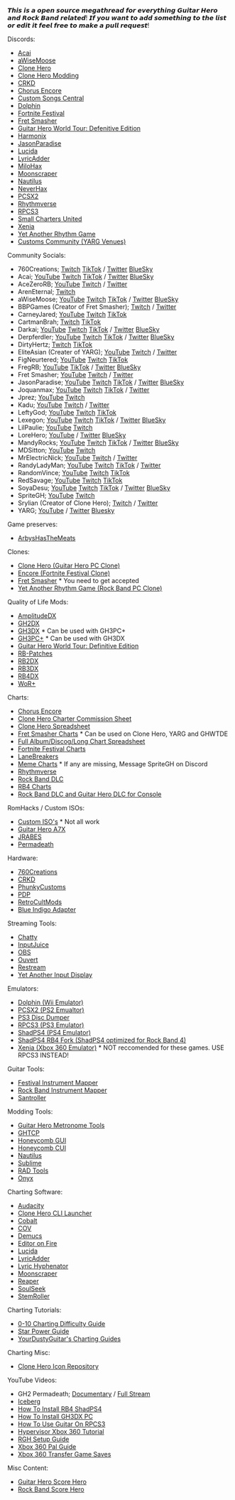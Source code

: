 𝙏𝙝𝙞𝙨 𝙞𝙨 𝙖 𝙤𝙥𝙚𝙣 𝙨𝙤𝙪𝙧𝙘𝙚 𝙢𝙚𝙜𝙖𝙩𝙝𝙧𝙚𝙖𝙙 𝙛𝙤𝙧 𝙚𝙫𝙚𝙧𝙮𝙩𝙝𝙞𝙣𝙜 𝙂𝙪𝙞𝙩𝙖𝙧 𝙃𝙚𝙧𝙤 𝙖𝙣𝙙 𝙍𝙤𝙘𝙠 𝘽𝙖𝙣𝙙 𝙧𝙚𝙡𝙖𝙩𝙚𝙙! 𝙄𝙛 𝙮𝙤𝙪 𝙬𝙖𝙣𝙩 𝙩𝙤 𝙖𝙙𝙙 𝙨𝙤𝙢𝙚𝙩𝙝𝙞𝙣𝙜 𝙩𝙤 𝙩𝙝𝙚 𝙡𝙞𝙨𝙩 𝙤𝙧 𝙚𝙙𝙞𝙩 𝙞𝙩 𝙛𝙚𝙚𝙡 𝙛𝙧𝙚𝙚 𝙩𝙤 𝙢𝙖𝙠𝙚 𝙖 𝙥𝙪𝙡𝙡 𝙧𝙚𝙦𝙪𝙚𝙨𝙩!

Discords:
* [Acai](https://discord.gg/acai)
* [aWiseMoose](https://discord.gg/awisemoose)
* [Clone Hero](https://discord.com/invite/Hsn4Cgu)
* [Clone Hero Modding](https://discord.gg/DwrVqZtk3H)
* [CRKD](https://discord.gg/ksAbkQDJ7H) 
* [Chorus Encore](https://discord.gg/QwvMTbpTgc)
* [Custom Songs Central](https://discord.gg/yM49GwwvVj)
* [Dolphin](https://discord.com/invite/dolphin-emu)
* [Fortnite Festival](https://discord.com/invite/fortnitefestival)
* [Fret Smasher](https://discord.gg/SBzFGxnW58)
* [Guitar Hero World Tour: Defenitive Edition](https://discord.gg/ghwtde)
* [Harmonix](https://discord.com/invite/harmonix)
* [JasonParadise](https://discord.com/invite/jasonparadise)
* [Lucida](https://discord.gg/mDzsraaxBd)
* [LyricAdder](https://discord.gg/bt2ntwx)
* [MiloHax](https://discord.gg/milohax)
* [Moonscraper](https://discord.gg/bwEr72Ghba)
* [Nautilus](https://discord.gg/Bm8CYG6Pbh)
* [NeverHax](https://discord.gg/bacw7K6jhh)
* [PCSX2](https://discord.com/invite/TCz3t9k)
* [Rhythmverse](https://discord.com/invite/N6Mpv8p6F4)
* [RPCS3](https://discord.com/invite/RPCS3)
* [Small Charters United](https://discord.gg/rrdBXNZrgv)
* [Xenia](https://discord.com/invite/Q9mxZf9)
* [Yet Another Rhythm Game](https://discord.com/invite/sqpu4R552r)
* [Customs Community (YARG Venues)](https://discord.gg/ksAbkQDJ7H)

Community Socials:
* 760Creations; [Twitch](https://www.twitch.tv/760creations) [TikTok](https://www.tiktok.com/@760.creations) / [Twitter](https://www.twitch.tv/760creations) [BlueSky](https://x.com/xX760Xx)
* Acai; [YouTube](https://www.youtube.com/@acai28) [Twitch](https://www.twitch.tv/acai) [TikTok](https://www.tiktok.com/@acai28) / [Twitter](https://x.com/Acai28) [BlueSky](https://bsky.app/profile/acai.bsky.social)
* AceZeroRB; [YouTube](https://www.youtube.com/@TheAcezero12078) [Twitch](https://www.twitch.tv/acezerorb) / [Twitter](https://x.com/AcezeroRB)
* ArenEternal; [Twitch](https://www.twitch.tv/areneternal)
* aWiseMoose; [YouTube](https://www.youtube.com/@aWiseMoose/featured) [Twitch](https://www.twitch.tv/awisemoose) [TikTok](https://www.tiktok.com/@a.wisemoose) / [Twitter](https://x.com/aWiseMoose) [BlueSky](https://bsky.app/profile/did:plc:5ijozdxbi7b2gsqih6mii2zv)
* BBPGames (Creator of Fret Smasher); [Twitch](https://www.twitch.tv/bbpgames) / [Twitter](https://x.com/BBPGames)
* CarneyJared; [YouTube](https://www.youtube.com/@CarnyJared) [Twitch](https://www.twitch.tv/carnyjared) [TikTok](https://www.tiktok.com/@realcarnyjared)
* CartmanBrah; [Twitch](https://www.twitch.tv/cartmanbrahtv) [TikTok](https://www.tiktok.com/@cartmanbrah_tv)
* Darkai; [YouTube](https://www.youtube.com/@DarkaiVT) [Twitch](https://www.twitch.tv/darkaivt) [TikTok](https://www.tiktok.com/@darkaivt) / [Twitter](https://x.com/DarkaiVT) [BlueSky](https://bsky.app/profile/darkaivt.bsky.social)
* Derpferdler; [YouTube](https://www.youtube.com/@Derpferdler) [Twitch](https://www.twitch.tv/derpferdler) [TikTok](https://www.tiktok.com/@derpferdlerr) / [Twitter](https://x.com/derpferdler) [BlueSky](https://bsky.app/profile/derpferdler.bsky.social)
* DirtyHertz; [Twitch](https://www.twitch.tv/dirtyhertz_) [TikTok](https://www.tiktok.com/@dirtyhertz)
* EliteAsian (Creater of YARG); [YouTube](https://www.youtube.com/@eliteasian1234) [Twitch](https://www.twitch.tv/eliteasian123) / [Twitter](https://x.com/EliteAsian123)
* FigNeurtered; [YouTube](https://www.youtube.com/@FigNeutered) [Twitch](https://www.twitch.tv/figneutered) [TikTok](https://www.tiktok.com/@figneutered)
* FregRB; [YouTube](https://www.youtube.com/@FregRB) [TikTok](https://www.tiktok.com/@fregrb) / [Twitter](https://x.com/FregRB) [BlueSky](https://bsky.app/profile/fregrb.bsky.social)
* Fret Smasher; [YouTube](https://www.youtube.com/channel/UC4fWocKzVZp0LSb_jtDV9HA) [Twitch](https://www.twitch.tv/fretsmasher) / [Twitter](https://x.com/FretSmasher)
* JasonParadise; [YouTube](https://www.youtube.com/@JasonParadise) [Twitch](https://www.twitch.tv/jasonparadise) [TikTok](https://www.tiktok.com/@jparalove) / [Twitter](https://x.com/jparaLove) [BlueSky](https://bsky.app/profile/jasonparadise.bsky.social)
* Joquanmax; [YouTube](https://www.youtube.com/@joquanmax) [Twitch](https://www.twitch.tv/joquanmax) [TikTok](https://www.tiktok.com/@joquanmax) / [Twitter](https://x.com/joquanmax)
* Jprez; [YouTube](https://www.youtube.com/@JPrez44) [Twitch](https://www.twitch.tv/jprez)
* Kadu; [YouTube](https://www.youtube.com/@kaduwaengertner) [Twitch](https://www.twitch.tv/kaduwaengertner) / [Twitter](https://x.com/kaduwaengertner)
* LeftyGod; [YouTube](https://www.youtube.com/@leftygod9999) [Twitch](https://www.twitch.tv/leftygod998) [TikTok](https://www.tiktok.com/@leftygod998)
* Lexegon; [YouTube](https://www.youtube.com/@lexegonyt) [Twitch](https://www.twitch.tv/lexegon) [TikTok](https://www.tiktok.com/@lexegon) / [Twitter](https://x.com/lexegon) [BlueSky](https://bsky.app/profile/lexegon.bsky.social)
* LilPaulie; [YouTube](https://www.youtube.com/@Lil_Paulie) [Twitch](https://www.twitch.tv/lil_paulie)
* LoreHero; [YouTube](https://www.youtube.com/@LoreHeroPodcast) / [Twitter](https://x.com/LoreHeroPodcast) [BlueSky](https://bsky.app/profile/loreheropodcast.bsky.social)
* MandyRocks; [YouTube](https://www.youtube.com/@MandyRocks) [Twitch](https://www.twitch.tv/mandyr0cks) [TikTok](https://www.tiktok.com/@mandyr0cks) / [Twitter](https://x.com/Mandy_R0cks) [BlueSky](https://bsky.app/profile/mandyr0cks.bsky.social)
* MDSitton; [YouTube](https://www.youtube.com/@MattSitton) [Twitch](https://www.twitch.tv/mdsitton)
* MrElectricNick; [YouTube](https://www.youtube.com/channel/UCnrF08eM5INTSMUZzDLDVYw) [Twitch](https://www.twitch.tv/mrelectricnick) / [Twitter](https://x.com/MrElectricNick)
* RandyLadyMan; [YouTube](https://www.youtube.com/@randyladyman) [Twitch](https://www.twitch.tv/randyladyman) [TikTok](https://www.tiktok.com/@randymanman) / [Twitter](https://x.com/randyladyman)
* RandomVince; [YouTube](https://www.youtube.com/@RandomVince27) [Twitch](https://www.twitch.tv/randomvince27) [TikTok](https://www.tiktok.com/@randomvince27)
* RedSavage; [YouTube](https://www.youtube.com/channel/UCKOT20I-mH-ioSpP-uyoERg) [Twitch](https://www.twitch.tv/redsavage83) [TikTok](https://www.tiktok.com/@theredsavage)
* SoyaDesu; [YouTube](https://www.youtube.com/@soyadesu) [Twitch](https://www.twitch.tv/soyadesu) [TikTok](https://www.tiktok.com/@soyadesuuu) / [Twitter](https://x.com/soyadesuuu) [BlueSky](https://bsky.app/profile/soya.place)
* SpriteGH; [YouTube](https://www.youtube.com/@Sprite_GH) [Twitch](https://www.twitch.tv/sprite_gh)
* Srylian (Creator of Clone Hero); [Twitch](https://www.twitch.tv/srylain) / [Twitter](https://x.com/srylainthe2nd)
* YARG; [YouTube](https://www.youtube.com/@YARGGame) / [Twitter](https://x.com/YARGGame) [Bluesky](https://bsky.app/profile/yarg.in)

Game preserves:
* [ArbysHasTheMeats](https://drive.google.com/drive/folders/1Qwatkm31zYjssPR9ey9CwauWSk7uQVJq)

Clones:
* [Clone Hero (Guitar Hero PC Clone)](https://clonehero.net)
* [Encore (Fortnite Festival Clone)](https://github.com/Encore-Developers/Encore)
* [Fret Smasher](https://store.steampowered.com/app/1420420/Fret_Smasher/) * You need to get accepted
* [Yet Another Rhythm Game (Rock Band PC Clone)](https://yarg.in)

Quality of Life Mods:
* [AmplitudeDX](https://github.com/hmxmilohax/Amplitude-2016-Deluxe#readme)
* [GH2DX](https://gh2dx.milohax.org)
* [GH3DX](https://github.com/nsneverhax/guitar-hero-3-deluxe#readme) * Can be used with GH3PC+
* [GH3PC+](https://drive.google.com/drive/folders/1UNnDSeiN4zZDu5Xp0ZPfesJSnesd9ZOn) * Can be used with GH3DX
* [Guitar Hero World Tour: Definitive Edition](https://ghwt.de/)
* [RB-Patches](https://github.com/hmxmilohax/rb-patches)
* [RB2DX](https://rb2dx.milohax.org)
* [RB3DX](https://rb3dx.milohax.org)
* [RB4DX](https://github.com/hmxmilohax/Rock-Band-4-Deluxe#readme) 
* [WoR+](https://github.com/kernaltrap8/WoR-Plus)

Charts:
* [Chorus Encore](https://www.enchor.us/)
* [Clone Hero Charter Commission Sheet](https://docs.google.com/spreadsheets/d/1B_JHc8FvpHqAYcCJKHSzTF-6yZE8wU_eeq2TDKszgl4/edit)
* [Clone Hero Spreadsheet](https://docs.google.com/spreadsheets/d/13B823ukxdVMocowo1s5XnT3tzciOfruhUVePENKc01o/edit?gid=1870223413#gid=1870223413)
* [Fret Smasher Charts](https://steamcommunity.com/app/1648350/workshop/) * Can be used on Clone Hero, YARG and GHWTDE
* [Full Album/Discog/Long Chart Spreadsheet](https://docs.google.com/spreadsheets/u/4/d/13Uv6qJ1DTnkpq9V_LgEjwPfMGmlqLGWSLnoQUh0OFSA/htmlview?pli=1#)
* [Fortnite Festival Charts](https://github.com/FEStoRB/FNFestivaltoRB/)
* [LaneBreakers](https://www.youtube.com/watch?v=jJLg7XB93Fg)
* [Meme Charts](https://drive.google.com/drive/folders/12EFOWuthnQ66wcJyLkxH9KSGIDPdQbAf?usp=sharing) * If any are missing, Message SpriteGH on Discord
* [Rhythmverse](https://rhythmverse.co/)
* [Rock Band DLC](https://docs.google.com/spreadsheets/d/1-3lo2ASxM-3yVr_JH14F7-Lc1v2_FcS5Rv_yDCANEmk/edit?gid=0#gid=0)
* [RB4 Charts](https://drive.google.com/drive/folders/16zy6DazemvIsSi6i1D7xv4zI-lQdBmph)
* [Rock Band DLC and Guitar Hero DLC for Console](https://docs.google.com/spreadsheets/d/1-3lo2ASxM-3yVr_JH14F7-Lc1v2_FcS5Rv_yDCANEmk/edit?pli=1&gid=0#gid=0)

RomHacks / Custom ISOs:
* [Custom ISO's](https://docs.google.com/spreadsheets/d/1k75r286Z-JAJtnIrpLd4Isk-VCmwtU8LNCZJhxyJ714/edit?gid=2028105666#gid=2028105666) * Not all work
* [Guitar Hero A7X](https://github.com/Ryixu/GuitarHeroA7X/releases)
* [JRABES](https://drive.google.com/drive/folders/1MZ8dCnnS6nNw31tOaPJl2RwSfM5XzTAK)
* [Permadeath](https://github.com/FregRB/NS-GH-Permadeath/releases)

Hardware:
* [760Creations](https://www.760creations.com/)
* [CRKD](https://crkd.gg/)
* [PhunkyCustoms](https://www.phunkycustoms.com/)
* [PDP](https://pdp.com/products/playstation-riffmaster-wireless-guitar-controller)
* [RetroCultMods](https://shop.retrocultmods.com/)
* [Blue Indigo Adapter](https://www.etsy.com/listing/1397089947/blue-indigo-v4-playstation-2-guitar)

Streaming Tools:
* [Chatty](https://chatty.github.io/)
* [InputJuice](https://github.com/Ryixu/InputJuice/releases/tag/v1.0.0)
* [OBS](https://obsproject.com/)
* [Ouvert](https://ouvert.dev/)
* [Restream](https://app.restream.io)
* [Yet Another Input Display](https://github.com/raphaelgoulart/ya_inputdisplay)
  
Emulators:
* [Dolphin (Wii Emulator)](https://dolphin-emu.org/)
* [PCSX2 (PS2 Emualtor)](https://pcsx2.net/) 
* [PS3 Disc Dumper](https://github.com/13xforever/ps3-disc-dumper/releases)
* [RPCS3 (PS3 Emulator)](https://rpcs3.net/) 
* [ShadPS4 (PS4 Emulator)](https://github.com/shadps4-emu/shadPS4) 
* [ShadPS4 RB4 Fork (ShadPS4 optimized for Rock Band 4)](https://nightly.link/LlysiX/shadPS4/workflows/build/rb4-new) 
* [Xenia (Xbox 360 Emulator)](https://xenia.jp/)  * NOT reccomended for these games. USE RPCS3 INSTEAD!
  
Guitar Tools:
* [Festival Instrument Mapper](https://github.com/InvoxiPlayGames/FestivalInstrumentMapper)
* [Rock Band Instrument Mapper](https://github.com/TheNathannator/RB4InstrumentMapper/releases)
* [Santroller](https://github.com/Santroller/Santroller)
  
Modding Tools:
* [Guitar Hero Metronome Tools](https://www.mediafire.com/file/cx9py93jovhfiq4/Hero_Metronome.rar/file)
* [GHTCP](https://github.com/szymmirr/Open-GHTCP-2021)
* [Honeycomb GUI](https://github.com/AddyMills/Honeycomb-GUI)
* [Honeycomb CUI](https://github.com/AddyMills/Honeycomb-CUI)
* [Nautilus](https://github.com/trojannemo/Nautilus/releases)
* [Sublime](https://www.sublimetext.com/)
* [RAD Tools](https://www.radgametools.com/)
* [Onyx](https://github.com/mtolly/onyx/releases)
  
Charting Software:
* [Audacity](https://www.audacityteam.org/)
* [Clone Hero CLI Launcher](https://drive.google.com/file/d/1AM43m88Un80IZsZoI_AfBIrUjpgM_0H8/view)
* [Cobalt](https://cobalt.tools/)
* [COV](https://covers.musichoarders.xyz/)
* [Demucs](https://github.com/CarlGao4/Demucs-Gui)
* [Editor on Fire](https://ignition4.customsforge.com/eof)
* [Lucida](https://lucida.to/)
* [LyricAdder](https://drive.google.com/open?id=1tCrJfplynpF6XEYBnjZCUH9FMa9F0M1o)
* [Lyric Hyphenator](https://juiciobrennan.com/hyphenator/)
* [Moonscraper](https://github.com/FireFox2000000/Moonscraper-Chart-Editor)
* [Reaper](https://www.reaper.fm/)
* [SoulSeek](https://www.slsknet.org/news/)
* [StemRoller](https://www.stemroller.com/)

Charting Tutorials:
* [0-10 Charting Difficulty Guide](https://docs.google.com/document/d/1Yj0vfvroBsVNCvLCuBoSCLCwKT9sZUH6ELnTwjsjYr0/edit?tab=t.0#heading=h.9ems82oir8ny)
* [Star Power Guide](https://docs.google.com/document/d/1bvAJk8B87tRogVhDjgGGHNzso4IP2b55uptIiRBEJA0/edit?tab=t.0)
* [YourDustyGuitar's Charting Guides](https://www.youtube.com/playlist?list=PLKRMjhBxVwV60uQRSIgs30WeZW4-AyBF4)

Charting Misc:
* [Clone Hero Icon Repository](https://gitlab.com/clonehero/sources/)

YouTube Videos:
* GH2 Permadeath; [Documentary](https://www.youtube.com/watch?v=L3rIEH37nws) / [Full Stream](https://youtu.be/dFnsre-g_94)
* [Iceberg](https://www.youtube.com/watch?v=Z5zV0PXkIyU) 
* [How To Install RB4 ShadPS4](https://www.youtube.com/watch?v=IweevMizZeI&t=9s)
* [How To Install GH3DX PC](https://www.youtube.com/watch?v=JIK78_GxPlQ)
* [How To Use Guitar On RPCS3](https://www.youtube.com/watch?v=GfUOb1l86fQ)
* [Hypervisor Xbox 360 Tutorial](https://youtu.be/rL8kXxGe8vs)
* [RGH Setup Guide](https://youtu.be/CzZpAcCc42M)
* [Xbox 360 Pal Guide](https://www.youtube.com/watch?v=0vOnXxlL0NU)
* [Xbox 360 Transfer Game Saves](https://www.youtube.com/watch?v=iuwlny3bFXk)

Misc Content:
* [Guitar Hero Score Hero](https://www.scorehero.com/)
* [Rock Band Score Hero](https://rockband.scorehero.com/)


